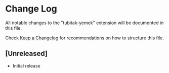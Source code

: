 # Change Log

All notable changes to the "tubitak-yemek" extension will be documented in this file.

Check [Keep a Changelog](http://keepachangelog.com/) for recommendations on how to structure this file.

## [Unreleased]

- Initial release